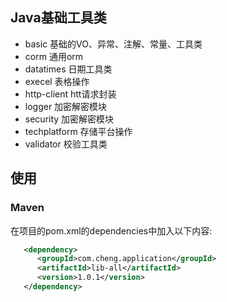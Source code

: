 ## Java基础工具类
- basic             基础的VO、异常、注解、常量、工具类
- corm              通用orm
- datatimes         日期工具类
- execel            表格操作
- http-client       htt请求封装
- logger            加密解密模块
- security          加密解密模块
- techplatform      存储平台操作
- validator         校验工具类

## 使用
### Maven
在项目的pom.xml的dependencies中加入以下内容:

```xml
   <dependency>
      <groupId>com.cheng.application</groupId>
      <artifactId>lib-all</artifactId>
      <version>1.0.1</version>
   </dependency>
```